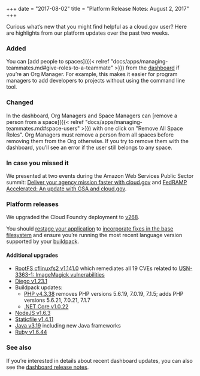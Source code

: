 +++
date = "2017-08-02"
title = "Platform Release Notes: August 2, 2017"
+++

Curious what’s new that you might find helpful as a cloud.gov user? Here are highlights from our platform updates over the past two weeks.
<!--more-->

### Added
You can [add people to spaces]({{< relref "docs/apps/managing-teammates.md#give-roles-to-a-teammate" >}}) from the [dashboard](https://dashboard.fr.cloud.gov/#/) if you’re an Org Manager. For example, this makes it easier for program managers to add developers to projects without using the command line tool.

### Changed
In the dashboard, Org Managers and Space Managers can [remove a person from a space]({{< relref "docs/apps/managing-teammates.md#space-users" >}}) with one click on "Remove All Space Roles".
Org Managers must remove a person from all spaces before removing them from the Org otherwise. If you try to remove them with the dashboard, you’ll see an error if the user still belongs to any space.

### In case you missed it
We presented at two events during the Amazon Web Services Public Sector summit: [Deliver your agency mission faster with cloud.gov](https://www.youtube.com/watch?v=NGmDhWEfMuo&list=PLhr1KZpdzukePsKIUofhgp50b63-5yr1V&index=78) and [FedRAMP Accelerated: An update with GSA and cloud.gov](https://www.youtube.com/watch?v=iXqbIxtiwQY&index=87&list=PLhr1KZpdzukePsKIUofhgp50b63-5yr1V).

### Platform releases
We upgraded the Cloud Foundry deployment to [v268](https://github.com/cloudfoundry/cf-release/releases/tag/v268#v268-security-notices).

You should [restage your application](http://cli.cloudfoundry.org/en-US/cf/restage.html) to [incorporate fixes in the base filesystem](https://docs.cloudfoundry.org/devguide/deploy-apps/stacks.html#cli-commands) and ensure you’re running the most recent language version supported by your [buildpack](https://docs.cloudfoundry.org/buildpacks/).

#### Additional upgrades
* [RootFS cflinuxfs2 v1.141.0](https://github.com/cloudfoundry/cflinuxfs2/releases/tag/1.141.0) which remediates all 19 CVEs related to [USN-3363-1: ImageMagick vulnerabilities](https://usn.ubuntu.com/usn/USN-3363-1/)
* [Diego v1.23.1](https://github.com/cloudfoundry/diego-release/releases/tag/v1.23.1)
* Buildpack updates:
  * [PHP v4.3.38](https://github.com/cloudfoundry/php-buildpack/releases/tag/v4.3.38) removes PHP versions 5.6.19, 7.0.19, 7.1.5; adds PHP versions 5.6.21, 7.0.21, 7.1.7
  * [.NET Core v1.0.22](https://github.com/cloudfoundry/dotnet-core-buildpack/releases/tag/v1.0.22)
 * [NodeJS v1.6.3](https://github.com/cloudfoundry/nodejs-buildpack/releases/tag/v1.6.3)
  * [Staticfile v1.4.11](https://github.com/cloudfoundry/staticfile-buildpack/releases/tag/v1.4.11)
  * [Java v3.19](https://github.com/cloudfoundry/java-buildpack/releases/tag/v3.19) including new Java frameworks
  * [Ruby v1.6.44](https://github.com/cloudfoundry/ruby-buildpack/releases/tag/v1.6.44)

### See also

If you’re interested in details about recent dashboard updates, you can also see the [dashboard release notes](https://github.com/18F/cg-dashboard/releases).
